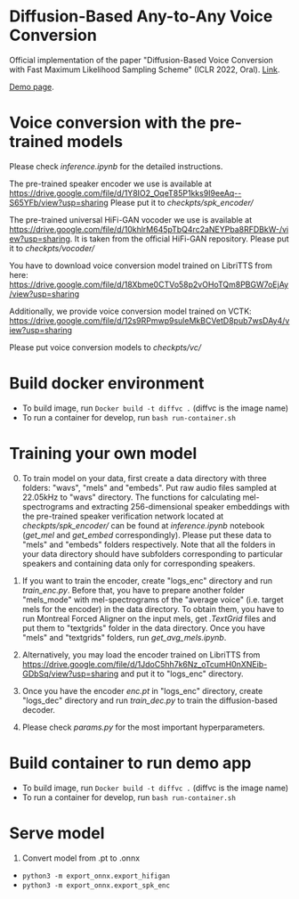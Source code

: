 # Diffusion-Based Any-to-Any Voice Conversion 

Official implementation of the paper "Diffusion-Based Voice Conversion with Fast Maximum Likelihood Sampling Scheme" (ICLR 2022, Oral). [Link](https://arxiv.org/abs/2109.13821).

[Demo page](https://diffvc-fast-ml-solver.github.io/).

# Voice conversion with the pre-trained models

Please check *inference.ipynb* for the detailed instructions.

The pre-trained speaker encoder we use is available at https://drive.google.com/file/d/1Y8IO2_OqeT85P1kks9I9eeAq--S65YFb/view?usp=sharing
Please put it to *checkpts/spk_encoder/*

The pre-trained universal HiFi-GAN vocoder we use is available at https://drive.google.com/file/d/10khlrM645pTbQ4rc2aNEYPba8RFDBkW-/view?usp=sharing. It is taken from the official HiFi-GAN repository. Please put it to *checkpts/vocoder/*

You have to download voice conversion model trained on LibriTTS from here: https://drive.google.com/file/d/18Xbme0CTVo58p2vOHoTQm8PBGW7oEjAy/view?usp=sharing

Additionally, we provide voice conversion model trained on VCTK: https://drive.google.com/file/d/12s9RPmwp9suleMkBCVetD8pub7wsDAy4/view?usp=sharing

Please put voice conversion models to *checkpts/vc/*

# Build docker environment 

- To build image, run `Docker build -t diffvc .` (diffvc is the image name)
- To run a container for develop, run `bash run-container.sh`


# Training your own model

0. To train model on your data, first create a data directory with three folders: "wavs", "mels" and "embeds". Put raw audio files sampled at 22.05kHz to "wavs" directory. The functions for calculating mel-spectrograms and extracting 256-dimensional speaker embeddings with the pre-trained speaker verification network located at *checkpts/spk_encoder/* can be found at *inference.ipynb* notebook (*get_mel* and *get_embed* correspondingly). Please put these data to "mels" and "embeds" folders respectively. Note that all the folders in your data directory should have subfolders corresponding to particular speakers and containing data only for corresponding speakers.

1. If you want to train the encoder, create "logs_enc" directory and run *train_enc.py*. Before that, you have to prepare another folder "mels_mode" with mel-spectrograms of the "average voice" (i.e. target mels for the encoder) in the data directory. To obtain them, you have to run Montreal Forced Aligner on the input mels, get *.TextGrid* files and put them to "textgrids" folder in the data directory. Once you have "mels" and "textgrids" folders, run *get_avg_mels.ipynb*.

2. Alternatively, you may load the encoder trained on LibriTTS from https://drive.google.com/file/d/1JdoC5hh7k6Nz_oTcumH0nXNEib-GDbSq/view?usp=sharing and put it to "logs_enc" directory.

3. Once you have the encoder *enc.pt* in "logs_enc" directory, create "logs_dec" directory and run *train_dec.py* to train the diffusion-based decoder.

4. Please check *params.py* for the most important hyperparameters.


# Build container to run demo app 

- To build image, run `Docker build -t diffvc .` (diffvc is the image name)
- To run a container for develop, run `bash run-container.sh`


# Serve model 
1. Convert model from .pt to .onnx
- `python3 -m export_onnx.export_hifigan` 
- `python3 -m export_onnx.export_spk_enc`


